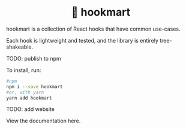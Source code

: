 <h1 align='center'> 🛒 hookmart</h1>

hookmart is a collection of React hooks that have common use-cases.

Each hook is lightweight and tested, and the library is entirely tree-shakeable.

TODO: publish to npm

To install, run:

```bash
#npm
npm i --save hookmart
#or, with yarn
yarn add hookmart
```

TODO: add website

View the documentation here.


